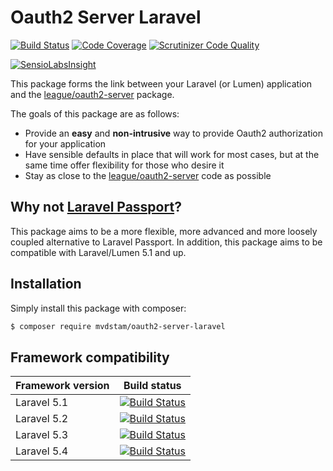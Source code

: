 # Oauth2 Server Laravel
[![Build Status](https://scrutinizer-ci.com/g/mvdstam/oauth2-server-laravel/badges/build.png?b=master)](https://scrutinizer-ci.com/g/mvdstam/oauth2-server-laravel/build-status/master) [![Code Coverage](https://scrutinizer-ci.com/g/mvdstam/oauth2-server-laravel/badges/coverage.png?b=master)](https://scrutinizer-ci.com/g/mvdstam/oauth2-server-laravel/?branch=master) [![Scrutinizer Code Quality](https://scrutinizer-ci.com/g/mvdstam/oauth2-server-laravel/badges/quality-score.png?b=master)](https://scrutinizer-ci.com/g/mvdstam/oauth2-server-laravel/?branch=master)

[![SensioLabsInsight](https://insight.sensiolabs.com/projects/0d91d830-148e-4013-8c6c-e128b8efc4de/mini.png)](https://insight.sensiolabs.com/projects/0d91d830-148e-4013-8c6c-e128b8efc4de)

This package forms the link between your Laravel (or Lumen) application and the [league/oauth2-server](https://github.com/thephpleague/oauth2-server) package.

The goals of this package are as follows:

- Provide an **easy** and **non-intrusive** way to provide Oauth2 authorization for your application
- Have sensible defaults in place that will work for most cases, but at the same time offer flexibility for those who desire it
- Stay as close to the [league/oauth2-server](https://github.com/thephpleague/oauth2-server) code as possible

## Why not [Laravel Passport](https://github.com/laravel/passport)?

This package aims to be a more flexible, more advanced and more loosely coupled alternative to Laravel Passport.
In addition, this package aims to be compatible with Laravel/Lumen 5.1 and up.

## Installation

Simply install this package with composer:

```sh
$ composer require mvdstam/oauth2-server-laravel
```

## Framework compatibility

| Framework version | Build status                                                                                                                                                   |
|-------------------|----------------------------------------------------------------------------------------------------------------------------------------------------------------|
| Laravel 5.1       | [![Build Status](https://travis-ci.org/mvdstam/oauth2-server-laravel-tests.svg?branch=laravel-5.1)](https://travis-ci.org/mvdstam/oauth2-server-laravel-tests) |
| Laravel 5.2       | [![Build Status](https://travis-ci.org/mvdstam/oauth2-server-laravel-tests.svg?branch=laravel-5.2)](https://travis-ci.org/mvdstam/oauth2-server-laravel-tests) |
| Laravel 5.3       | [![Build Status](https://travis-ci.org/mvdstam/oauth2-server-laravel-tests.svg?branch=laravel-5.3)](https://travis-ci.org/mvdstam/oauth2-server-laravel-tests) |
| Laravel 5.4       | [![Build Status](https://travis-ci.org/mvdstam/oauth2-server-laravel-tests.svg?branch=laravel-5.4)](https://travis-ci.org/mvdstam/oauth2-server-laravel-tests) |

